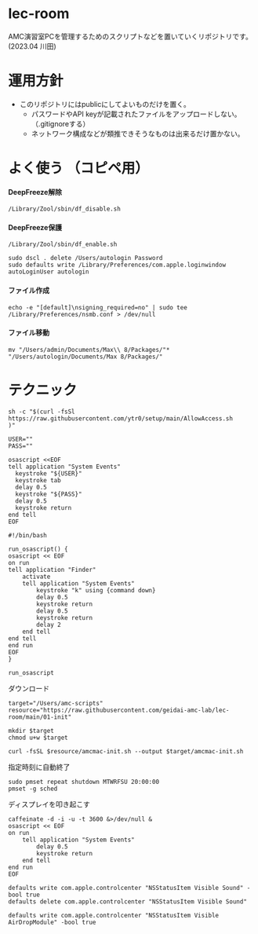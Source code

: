 # lec-room
AMC演習室PCを管理するためのスクリプトなどを置いていくリポジトリです。(2023.04 川田)

# 運用方針
- このリポジトリにはpublicにしてよいものだけを置く。
  - パスワードやAPI keyが記載されたファイルをアップロードしない。（.gitignoreする）
  - ネットワーク構成などが類推できそうなものは出来るだけ置かない。
  
# よく使う （コピペ用）

#### DeepFreeze解除
```
/Library/Zool/sbin/df_disable.sh
```

#### DeepFreeze保護 
```
/Library/Zool/sbin/df_enable.sh
```

```
sudo dscl . delete /Users/autologin Password
sudo defaults write /Library/Preferences/com.apple.loginwindow autoLoginUser autologin
```

#### ファイル作成
```
echo -e "[default]\nsigning_required=no" | sudo tee /Library/Preferences/nsmb.conf > /dev/null
```

#### ファイル移動
```
mv "/Users/admin/Documents/Max\\ 8/Packages/"* "/Users/autologin/Documents/Max 8/Packages/"
```

# テクニック
```
sh -c "$(curl -fsSl https://raw.githubusercontent.com/ytr0/setup/main/AllowAccess.sh
)"
```

```
USER=""
PASS=""

osascript <<EOF
tell application "System Events"
  keystroke "${USER}"
  keystroke tab
  delay 0.5
  keystroke "${PASS}"
  delay 0.5
  keystroke return
end tell
EOF
```

```
#!/bin/bash

run_osascript() {
osascript << EOF
on run
tell application "Finder"
    activate
    tell application "System Events"
        keystroke "k" using {command down}
        delay 0.5
        keystroke return
        delay 0.5
        keystroke return
        delay 2
    end tell
end tell
end run
EOF
}

run_osascript
```

ダウンロード
```
target="/Users/amc-scripts"
resource="https://raw.githubusercontent.com/geidai-amc-lab/lec-room/main/01-init"

mkdir $target
chmod u+w $target

curl -fsSL $resource/amcmac-init.sh --output $target/amcmac-init.sh
```

指定時刻に自動終了
```
sudo pmset repeat shutdown MTWRFSU 20:00:00
pmset -g sched
```

ディスプレイを叩き起こす
```
caffeinate -d -i -u -t 3600 &>/dev/null &
osascript << EOF
on run
    tell application "System Events"
        delay 0.5
        keystroke return
    end tell
end run
EOF
```

```
defaults write com.apple.controlcenter "NSStatusItem Visible Sound" -bool true
defaults delete com.apple.controlcenter "NSStatusItem Visible Sound"

defaults write com.apple.controlcenter "NSStatusItem Visible AirDropModule" -bool true
```
